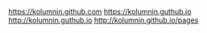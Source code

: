 https://kolumnin.github.com
https://kolumnin.guthub.io
http://kolumnin.guthub.io
http://kolumnin.github.io/pages


